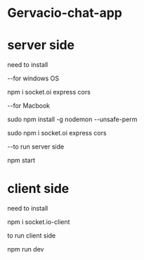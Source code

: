 # Gervacio-chat-app 

# server side
need to install

--for windows OS

npm i socket.oi express cors 

--for Macbook

sudo npm install -g nodemon --unsafe-perm

sudo npm i socket.oi express cors

--to run server side 

npm start

# client side
need to install

npm i socket.io-client 

to run client side

npm run dev
